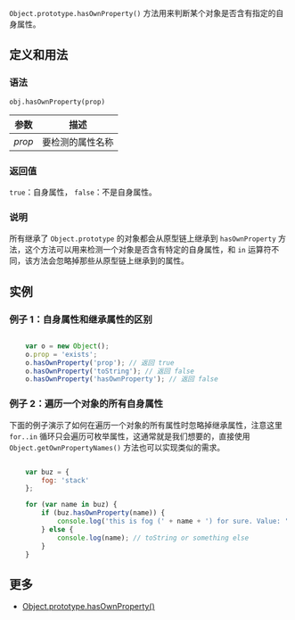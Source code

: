 `Object.prototype.hasOwnProperty()` 方法用来判断某个对象是否含有指定的自身属性。

## 定义和用法

### 语法

`obj.hasOwnProperty(prop)`

| 参数 | 描述 |
| --- | --- |
| _prop_ | 要检测的属性名称 |

### 返回值

`true`：自身属性， `false`：不是自身属性。

### 说明

所有继承了 `Object.prototype` 的对象都会从原型链上继承到 `hasOwnProperty` 方法，这个方法可以用来检测一个对象是否含有特定的自身属性，和 `in` 运算符不同，该方法会忽略掉那些从原型链上继承到的属性。

## 实例

### 例子 1：自身属性和继承属性的区别

```javascript

    var o = new Object();
    o.prop = 'exists';
    o.hasOwnProperty('prop'); // 返回 true
    o.hasOwnProperty('toString'); // 返回 false
    o.hasOwnProperty('hasOwnProperty'); // 返回 false

```

### 例子 2：遍历一个对象的所有自身属性

下面的例子演示了如何在遍历一个对象的所有属性时忽略掉继承属性，注意这里 `for..in` 循环只会遍历可枚举属性，这通常就是我们想要的，直接使用 `Object.getOwnPropertyNames()` 方法也可以实现类似的需求。

```javascript

    var buz = {
        fog: 'stack'
    };

    for (var name in buz) {
        if (buz.hasOwnProperty(name)) {
            console.log('this is fog (' + name + ') for sure. Value: ' + buz[name]);
        } else {
            console.log(name); // toString or something else
        }
    }

```

## 更多

*   [Object.prototype.hasOwnProperty()](https://developer.mozilla.org/zh-CN/docs/Web/JavaScript/Reference/Global_Objects/Object/hasOwnProperty)